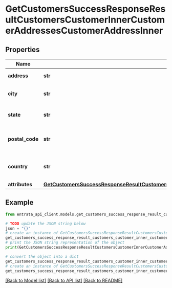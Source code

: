 # GetCustomersSuccessResponseResultCustomersCustomerInnerCustomerAddressesCustomerAddressInner


## Properties

Name | Type | Description | Notes
------------ | ------------- | ------------- | -------------
**address** | **str** | Forwarding address | 
**city** | **str** | City of the forwarding address | 
**state** | **str** | State of the forwarding address | 
**postal_code** | **str** | Postal code of the forwarding address | 
**country** | **str** | Country of the forwarding address | 
**attributes** | [**GetCustomersSuccessResponseResultCustomersCustomerInnerCustomerAddressesCustomerAddressInnerAttributes**](GetCustomersSuccessResponseResultCustomersCustomerInnerCustomerAddressesCustomerAddressInnerAttributes.md) |  | [optional] 

## Example

```python
from entrata_api_client.models.get_customers_success_response_result_customers_customer_inner_customer_addresses_customer_address_inner import GetCustomersSuccessResponseResultCustomersCustomerInnerCustomerAddressesCustomerAddressInner

# TODO update the JSON string below
json = "{}"
# create an instance of GetCustomersSuccessResponseResultCustomersCustomerInnerCustomerAddressesCustomerAddressInner from a JSON string
get_customers_success_response_result_customers_customer_inner_customer_addresses_customer_address_inner_instance = GetCustomersSuccessResponseResultCustomersCustomerInnerCustomerAddressesCustomerAddressInner.from_json(json)
# print the JSON string representation of the object
print(GetCustomersSuccessResponseResultCustomersCustomerInnerCustomerAddressesCustomerAddressInner.to_json())

# convert the object into a dict
get_customers_success_response_result_customers_customer_inner_customer_addresses_customer_address_inner_dict = get_customers_success_response_result_customers_customer_inner_customer_addresses_customer_address_inner_instance.to_dict()
# create an instance of GetCustomersSuccessResponseResultCustomersCustomerInnerCustomerAddressesCustomerAddressInner from a dict
get_customers_success_response_result_customers_customer_inner_customer_addresses_customer_address_inner_from_dict = GetCustomersSuccessResponseResultCustomersCustomerInnerCustomerAddressesCustomerAddressInner.from_dict(get_customers_success_response_result_customers_customer_inner_customer_addresses_customer_address_inner_dict)
```
[[Back to Model list]](../README.md#documentation-for-models) [[Back to API list]](../README.md#documentation-for-api-endpoints) [[Back to README]](../README.md)


